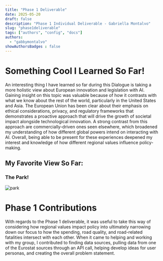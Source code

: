 ```yaml
---
title: "Phase 1 Deliverable"
date: 2025-05-20
draft: false
description: "Phase 1 Individual Deliverable - Gabriella Montalvo"
slug: "phase1deliverable"
tags: ["authors", "config", "docs"]
authors:
  - "gabbymontalvo"
showAuthorsBadges : false
---
```

# Something Cool I Learned So Far!
An interesting thing I have learned so far during this Dialogue is taking a more holistic view about European innovation and legislation with AI. Gaining insight on this topic was valuable because of how it contrasts with what we know about the rest of the world, particularly in the United States and Asia. The European Union has been clear about their emphasis on ethical considerations, privacy, and regulatory frameworks that demonstrates a proactive approach that will drive the growth of societal impact alongside technological innovation. A strong contrast from this approach are commercially-driven ones seen elsewhere, which broadened my understanding of how different global powers intend on interacting with AI. Overall, being able to be present for these experiences deepened my interest and knowledge of how different regional values influence policy-making. 

## My Favorite View So Far:
### The Park!
![park](DSCF0044.JPG)

# Phase 1 Contributions
With regards to the Phase 1 deliverable, it was useful to take this way of considering how regional values impact policy into ultimately narrowing down our focus to how the spending, road quality, and road-related fatalities intersect with each other. When it came to helping and working with my group, I contributed to finding data sources, pulling data from one of the Eurostat sources through an API call, helping develop ideas for user personas, and creating the overall problem statement.